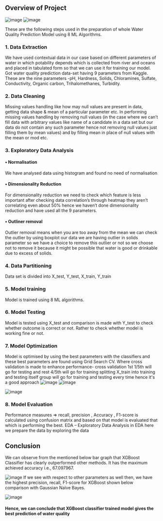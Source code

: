 

## Overview of Project
![image](https://user-images.githubusercontent.com/96621003/208570215-63a19f6d-bab7-4952-8bf3-0b4809553f99.png)
![image](https://user-images.githubusercontent.com/96621003/208570569-2526edc5-5d4d-4f2a-a9ce-48c895fc1760.png)

These are the following steps used in the preparation of whole Water Quality Prediction 
Model using 8 ML Algorithms.
### 1. Data Extraction
We have used contextual data in our case based on different parameters of water in which potability 
depends which is collected from river and oceans and placed in tabulated form so that we can use it 
for training our model. Got water quality prediction data-set having 9 parameters from Kaggle.
These are the nine parameters -pH, Hardness, Solids, Chloramines, Sulfate, Conductivity, Organic 
carbon, Trihalomethanes, Turbidity.
### 2. Data Cleaning
Missing values handling like how may null values are present in data, getting data shape & mean of a 
particular parameter etc. In performing missing values handling by removing null values (in the case 
where we can’t fill data with arbitrary values like name of a candidate in a data set but our data do 
not contain any such parameter hence not removing null values just filling them by mean values) and 
by filling mean in place of null values with the mean or mod etc.
### 3. Exploratory Data Analysis
#### • Normalisation
We have analysed data using histogram and found no need of normalisation 
#### • Dimensionality Reduction
For dimensionality reduction we need to check which feature is less important after checking 
data correlation’s through heatmap they aren’t correlating even about 50% hence we haven’t 
done dimensionality reduction and have used all the 9 parameters.
#### • Outliner removal 
Outlier removal means when you are too away from the mean we can check the outlier by 
using boxplot our data we are having outlier in solids parameter so we have a choice to 
remove this outlier or not so we choose not to remove it because it might be possible that 
water is good or drinkable due to excess of solids. 
### 4. Data Partitioning
Data set is divided into X_test, Y_test, X_train, Y_train
### 5. Model training
Model is trained using 8 ML algorithms.
### 6. Model Testing
Model is tested using X_test and comparison is made with Y_test to check whether outcome is 
correct or not. Rather to check whether model is working fine or not.
### 7. Model Optimization
Model is optimised by using the best parameters with the classifiers and these best parameters are found using 
Grid Search CV. Where cross validation is made to enhance performance- cross validation 1st 1/5th will go 
for testing and rest 4/5th will go for training splitting X_train into training and testing itself group will go for 
training and testing every time hence it's a good approach
![image](https://user-images.githubusercontent.com/96621003/208570936-e56a7b80-3255-4da9-8596-c5b90de509be.png)
![image](https://user-images.githubusercontent.com/96621003/208570984-1b74646b-371a-4187-b235-0be545d6a0dc.png)

![image](https://user-images.githubusercontent.com/96621003/208570822-a47a5105-3047-4a19-8555-b1c8a95e1989.png)

### 8. Model Evaluation
Performance measures => recall, precision , Accuracy , F1-score is calculated using confusion 
matrix and based on that model is evaluated that which is performing the best.
EDA – Exploratory Data Analysis in EDA here we prepare the data by exploring the data
## Conclusion
We can observe from the mentioned below bar graph that XGBoost Classifier has clearly 
outperformed other methods. It has the maximum achieved accuracy i.e., 67.097967.

![image](https://user-images.githubusercontent.com/96621003/208570713-ece5acf0-32dc-4fcf-b449-167fb6440b2a.png)
If we see with respect to other parameters as well then, we have the highest precision, recall, F1-score for XGBoost 
shown below comparison with Gaussian Naïve Bayes.

![image](https://user-images.githubusercontent.com/96621003/208571108-90a10887-e3e7-40e3-b619-82928ef94c9d.png)

#### Hence, we can conclude that XGBoost classifier trained model gives the best prediction of water quality 
